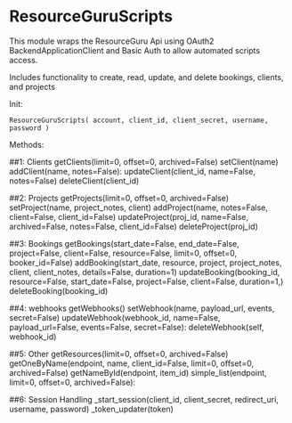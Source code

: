 ResourceGuruScripts
============

This module wraps the ResourceGuru Api using OAuth2 BackendApplicationClient and Basic Auth to allow automated scripts access.

Includes functionality to create, read, update, and delete bookings, clients, and projects 

Init:

    ResourceGuruScripts( account, client_id, client_secret, username, password )

Methods:

##1: Clients
    getClients(limit=0, offset=0, archived=False)
    setClient(name)
    addClient(name, notes=False):
    updateClient(client_id, name=False, notes=False)
    deleteClient(client_id)

##2: Projects
    getProjects(limit=0, offset=0, archived=False)
    setProject(name, project_notes, client)
    addProject(name, notes=False, client=False, client_id=False)
    updateProject(proj_id, name=False, archived=False, notes=False, client_id=False)
    deleteProject(proj_id)

##3: Bookings
    getBookings(start_date=False, end_date=False, project=False, client=False, resource=False, limit=0, offset=0, booker_id=False)
    addBooking(start_date, resource, project, project_notes, client, client_notes, details=False, duration=1)
    updateBooking(booking_id, resource=False, start_date=False, project=False, client=False, duration=1,)
    deleteBooking(booking_id)

##4: webhooks
    getWebhooks()
    setWebhook(name, payload_url, events, secret=False)
    updateWebhook(webhook_id, name=False, payload_url=False, events=False, secret=False):
    deleteWebhook(self, webhook_id)

##5: Other
    getResources(limit=0, offset=0, archived=False)
    getOneByName(endpoint, name, client_id=False, limit=0, offset=0, archived=False)
    getNameById(endpoint, item_id)
    simple_list(endpoint, limit=0, offset=0, archived=False):

##6: Session Handling
    _start_session(client_id, client_secret, redirect_uri, username, password)
    _token_updater(token)


